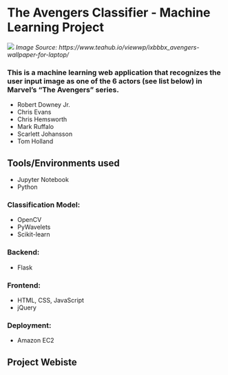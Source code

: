 # The Avengers Classifier - Machine Learning Project

<img src = "https://www.teahub.io/photos/full/28-287385_avengers-wallpaper-for-laptop.jpg" size=100px>
<i>Image Source: https://www.teahub.io/viewwp/ixbbbx_avengers-wallpaper-for-laptop/</i>

<br>

### This is a machine learning web application that recognizes the user input image as one of the 6 actors (see list below) in Marvel’s “The Avengers” series.

-  Robert Downey Jr.
-  Chris Evans
-  Chris Hemsworth
-  Mark Ruffalo
-  Scarlett Johansson
-  Tom Holland

## Tools/Environments used

- Jupyter Notebook
- Python

### Classification Model: 
- OpenCV
- PyWavelets
- Scikit-learn

### Backend:
- Flask

### Frontend: 
- HTML, CSS, JavaScript
- jQuery

### Deployment: 
- Amazon EC2


## Project Webiste 
